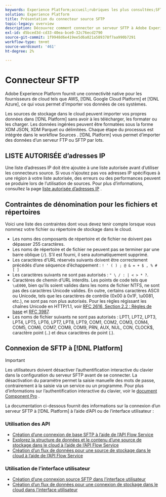 ```yaml
---
keywords: Experience Platform;accueil;rubriques les plus consultées;SFTP;sftp
solution: Experience Platform
title: Présentation du connecteur source SFTP
topic-legacy: overview
description: Découvrez comment connecter un serveur SFTP à Adobe Experience Platform à l’aide d’API ou de l’interface utilisateur.
exl-id: d5bced3d-cd33-40ea-bce0-32c76ecd2790
source-git-commit: 1f9948d6e419ee5d6a021a589378f7aa990b7291
workflow-type: tm+mt
source-wordcount: '461'
ht-degree: 2%

---
```


# Connecteur SFTP

Adobe Experience Platform fournit une connectivité native pour les fournisseurs de cloud tels que AWS, [!DNL Google Cloud Platform] et [!DNL Azure], ce qui vous permet d’importer vos données de ces systèmes.

Les sources de stockage dans le cloud peuvent importer vos propres données dans [!DNL Platform] sans avoir à les télécharger, les formater ou les charger. Les données ingérées peuvent être formatées sous la forme XDM JSON, XDM Parquet ou délimitées. Chaque étape du processus est intégrée dans le workflow Sources . [!DNL Platform] vous permet d’importer des données d’un serveur FTP ou SFTP par lots.

## LISTE AUTORISÉE d’adresses IP

Une liste d’adresses IP doit être ajoutée à une liste autorisée avant d’utiliser les connecteurs source. Si vous n’ajoutez pas vos adresses IP spécifiques à une région à votre liste autorisée, des erreurs ou des performances peuvent se produire lors de l’utilisation de sources. Pour plus d’informations, consultez la page [liste autorisée d’adresses IP](../../ip-address-allow-list.md) .

## Contraintes de dénomination pour les fichiers et répertoires

Voici une liste des contraintes dont vous devez tenir compte lorsque vous nommez votre fichier ou répertoire de stockage dans le cloud.

- Les noms des composants de répertoire et de fichier ne doivent pas dépasser 255 caractères.
- Les noms de répertoire et de fichier ne peuvent pas se terminer par une barre oblique (`/`). S’il est fourni, il sera automatiquement supprimé.
- Les caractères d’URL réservés suivants doivent être correctement précédés d’une séquence d’échappement : `! ' ( ) ; @ & = + $ , % # [ ]`
- Les caractères suivants ne sont pas autorisés : `" \ / : | < > * ?`.
- Caractères de chemin d’URL interdits. Les points de code tels que `\uE000`, bien qu’ils soient valides dans les noms de fichier NTFS, ne sont pas des caractères Unicode valides. En outre, certains caractères ASCII ou Unicode, tels que les caractères de contrôle (0x00 à 0x1F, \u0081, etc.), ne sont pas non plus autorisés. Pour les règles régissant les chaînes Unicode en HTTP/1.1, voir [RFC 2616, Section 2.2 : Règles de base](https://www.ietf.org/rfc/rfc2616.txt) et [RFC 3987](https://www.ietf.org/rfc/rfc3987.txt).
- Les noms de fichier suivants ne sont pas autorisés : LPT1, LPT2, LPT3, LPT4, LPT5, LPT6, LPT7, LPT8, LPT9, COM1, COM2, COM3, COM4, COM5, COM6, COM7, COM8, COM9, PRN, AUX, NUL, CON, CLOCK$, caractère point (..) et deux caractères de point (.).

## Connexion de SFTP à [!DNL Platform]

>[!IMPORTANT]
>
>Les utilisateurs doivent désactiver l’authentification interactive du clavier dans la configuration du serveur SFTP avant de se connecter. La désactivation du paramètre permet la saisie manuelle des mots de passe, contrairement à la saisie via un service ou un programme. Pour plus d’informations sur l’authentification interactive du clavier, voir le [document Component Pro](https://doc.componentpro.com/ComponentPro-Sftp/authenticating-with-a-keyboard-interactive-authentication) .

La documentation ci-dessous fournit des informations sur la connexion d’un serveur SFTP à [!DNL Platform] à l’aide d’API ou de l’interface utilisateur :

### Utilisation des API

- [Création d’une connexion de base SFTP à l’aide de l’API Flow Service](../../tutorials/api/create/cloud-storage/sftp.md)
- [Explorez la structure de données et le contenu d’une source de stockage dans le cloud à l’aide de l’API Flow Service](../../tutorials/api/explore/cloud-storage.md)
- [Création d’un flux de données pour une source de stockage dans le cloud à l’aide de l’API Flow Service](../../tutorials/api/collect/cloud-storage.md)

### Utilisation de l’interface utilisateur

- [Création d’une connexion source SFTP dans l’interface utilisateur](../../tutorials/ui/create/cloud-storage/sftp.md)
- [Création d’un flux de données pour une connexion de stockage dans le cloud dans l’interface utilisateur](../../tutorials/ui/dataflow/batch/cloud-storage.md)
